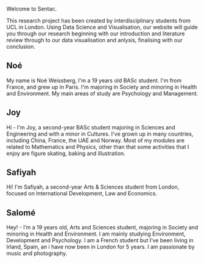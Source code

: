Welcome to Sentac.

This research project has been created by interdisciplinary students from UCL in London. Using Data Science and Visualisation, our website will guide you through our research beginning with our introduction and literature review through to our data visualisation and anlysis, finalising with our conclusion.



## Noé
My name is Noé Weissberg, I'm a 19 years old BASc student. I'm from France, and grew up in Paris. I'm majoring in Society and minoring in Health and Environment. My main areas of study are Psychology and Management. 

## Joy
Hi - I'm Joy, a second-year BASc student majoring in Sciences and Engineering and with a minor in Cultures.
I've grown up in many countries, including China, France, the UAE and Norway.
Most of my modules are related to Mathematics and Physics, other than that some activities that I enjoy are figure skating, baking and illustration.

## Safiyah
Hi! I'm Safiyah, a second-year Arts & Sciences student from London, focused on International Development, Law and Economics.

## Salomé 
Hey! - I’m a 19 years old, Arts and Sciences student, majoring in Society and minoring in Health and Environment. I am mainly studying Environment, Development and Psychology.
I am a French student but I’ve been living in Irland, Spain, an i have now been in London for 5 years.
I am passionate by music and photography. 
